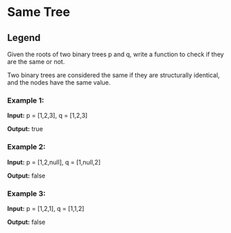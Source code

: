 # Same Tree
## Legend

Given the roots of two binary trees p and q, write a function to check if they are the same or not.

Two binary trees are considered the same if they are structurally identical, and the nodes have the same value.

### Example 1:

**Input:** p = [1,2,3], q = [1,2,3]

**Output:** true

### Example 2:

**Input:** p = [1,2,null], q = [1,null,2]

**Output:** false

### Example 3:

**Input:** p = [1,2,1], q = [1,1,2]

**Output:** false

